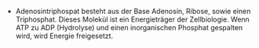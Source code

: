 - Adenosintriphospat besteht aus der Base Adenosin, Ribose, sowie einen Triphosphat. Dieses Molekül ist ein Energieträger der Zellbiologie. Wenn ATP zu ADP (Hydrolyse) und einen inorganischen Phosphat gespalten wird, wird Energie freigesetzt. 